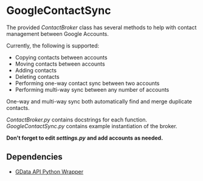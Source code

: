 GoogleContactSync
=================

The provided *ContactBroker* class has several methods to help with contact management between Google Accounts.

Currently, the following is supported:
 * Copying contacts between accounts
 * Moving contacts between accounts
 * Adding contacts
 * Deleting contacts
 * Performing one-way contact sync between two accounts
 * Performing multi-way sync between any number of accounts

One-way and multi-way sync both automatically find and merge duplicate contacts.

*ContactBroker.py* contains docstrings for each function. *GoogleContactSync.py* contains example instantiation of the broker.

**Don't forget to edit *settings.py* and add accounts as needed.**

Dependencies
------------
 * [GData API Python Wrapper](http://code.google.com/p/gdata-python-client/downloads/list)

